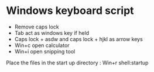 # Windows keyboard script

- Remove caps lock
- Tab act as windows key if held
- Caps lock + asdw and caps lock + hjkl as arrow keys
- Win+c open calculator
- Win+i open snipping tool

Place the files in the start up directory : Win+r shell:startup
